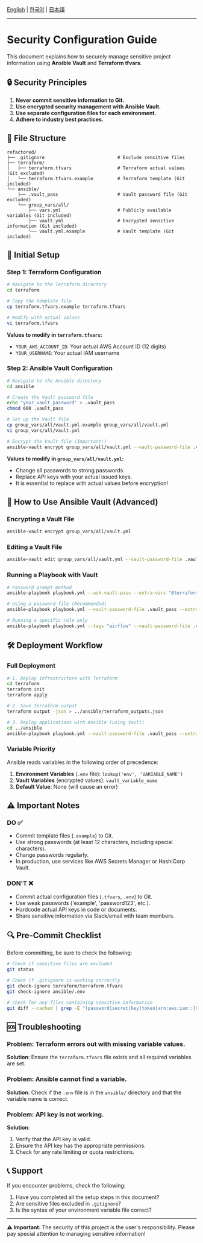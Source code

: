 [English](./SECURITY.md) | [한국어](./SECURITY.ko.md) | [日本語](./SECURITY.ja.md)

---

# Security Configuration Guide

This document explains how to securely manage sensitive project information using **Ansible Vault** and **Terraform tfvars**.

## 🔒 Security Principles

1.  **Never commit sensitive information to Git.**
2.  **Use encrypted security management with Ansible Vault.**
3.  **Use separate configuration files for each environment.**
4.  **Adhere to industry best practices.**

## 📁 File Structure

```
refactored/
├── .gitignore                           # Exclude sensitive files
├── terraform/
│   ├── terraform.tfvars                 # Terraform actual values (Git excluded)
│   └── terraform.tfvars.example         # Terraform template (Git included)
└── ansible/
    ├── .vault_pass                      # Vault password file (Git excluded)
    └── group_vars/all/
        ├── vars.yml                     # Publicly available variables (Git included)
        ├── vault.yml                    # Encrypted sensitive information (Git included)
        └── vault.yml.example            # Vault template (Git included)
```

## 🚀 Initial Setup

### Step 1: Terraform Configuration

```bash
# Navigate to the Terraform directory
cd terraform

# Copy the template file
cp terraform.tfvars.example terraform.tfvars

# Modify with actual values
vi terraform.tfvars
```

**Values to modify in `terraform.tfvars`:**

- `YOUR_AWS_ACCOUNT_ID`: Your actual AWS Account ID (12 digits)
- `YOUR_USERNAME`: Your actual IAM username

### Step 2: Ansible Vault Configuration

```bash
# Navigate to the Ansible directory
cd ansible

# Create the Vault password file
echo "your_vault_password" > .vault_pass
chmod 600 .vault_pass

# Set up the Vault file
cp group_vars/all/vault.yml.example group_vars/all/vault.yml
vi group_vars/all/vault.yml

# Encrypt the Vault file (Important!)
ansible-vault encrypt group_vars/all/vault.yml --vault-password-file .vault_pass
```

**Values to modify in `group_vars/all/vault.yml`:**

- Change all passwords to strong passwords.
- Replace API keys with your actual issued keys.
- It is essential to replace with actual values before encryption!

## 🔐 How to Use Ansible Vault (Advanced)

### Encrypting a Vault File

```bash
ansible-vault encrypt group_vars/all/vault.yml
```

### Editing a Vault File

```bash
ansible-vault edit group_vars/all/vault.yml --vault-password-file .vault_pass
```

### Running a Playbook with Vault

```bash
# Password prompt method
ansible-playbook playbook.yml --ask-vault-pass --extra-vars "@terraform_outputs.json"

# Using a password file (Recommended)
ansible-playbook playbook.yml --vault-password-file .vault_pass --extra-vars "@terraform_outputs.json"

# Running a specific role only
ansible-playbook playbook.yml --tags "airflow" --vault-password-file .vault_pass --extra-vars "@terraform_outputs.json"
```

## 🛠️ Deployment Workflow

### Full Deployment

```bash
# 1. Deploy infrastructure with Terraform
cd terraform
terraform init
terraform apply

# 2. Save Terraform output
terraform output -json > ../ansible/terraform_outputs.json

# 3. Deploy applications with Ansible (using Vault)
cd ../ansible
ansible-playbook playbook.yml --vault-password-file .vault_pass --extra-vars "@terraform_outputs.json"
```

### Variable Priority

Ansible reads variables in the following order of precedence:

1.  **Environment Variables** (`.env` file): `lookup('env', 'VARIABLE_NAME')`
2.  **Vault Variables** (encrypted values): `vault_variable_name`
3.  **Default Value**: None (will cause an error)

## ⚠️ Important Notes

### DO ✅

- Commit template files (`.example`) to Git.
- Use strong passwords (at least 12 characters, including special characters).
- Change passwords regularly.
- In production, use services like AWS Secrets Manager or HashiCorp Vault.

### DON'T ❌

- Commit actual configuration files (`.tfvars`, `.env`) to Git.
- Use weak passwords ('example', 'password123', etc.).
- Hardcode actual API keys in code or documents.
- Share sensitive information via Slack/email with team members.

## 🔍 Pre-Commit Checklist

Before committing, be sure to check the following:

```bash
# Check if sensitive files are excluded
git status

# Check if .gitignore is working correctly
git check-ignore terraform/terraform.tfvars
git check-ignore ansible/.env

# Check for any files containing sensitive information
git diff --cached | grep -E "(password|secret|key|token|arn:aws:iam::[0-9]+)"
```

## 🆘 Troubleshooting

### Problem: Terraform errors out with missing variable values.

**Solution**: Ensure the `terraform.tfvars` file exists and all required variables are set.

### Problem: Ansible cannot find a variable.

**Solution**: Check if the `.env` file is in the `ansible/` directory and that the variable name is correct.

### Problem: API key is not working.

**Solution**:

1.  Verify that the API key is valid.
2.  Ensure the API key has the appropriate permissions.
3.  Check for any rate limiting or quota restrictions.

## 📞 Support

If you encounter problems, check the following:

1.  Have you completed all the setup steps in this document?
2.  Are sensitive files excluded in `.gitignore`?
3.  Is the syntax of your environment variable file correct?

---

**⚠️ Important**: The security of this project is the user's responsibility. Please pay special attention to managing sensitive information!
